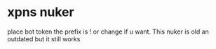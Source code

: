# xpns nuker
place bot token the prefix is ! or change if u want.
This nuker is old an outdated but it still works
